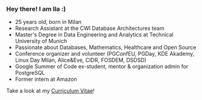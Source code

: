 ### Hey there! I am Ila :)

* 25 years old, born in Milan
* Research Assistant at the CWI Database Architectures team
* Master's Degree in Data Engineering and Analytics at Technical University of Munich
* Passionate about Databases, Mathematics, Healthcare and Open Source
* Conference organizer and volunteer (PGConfEU, PGDay, KDE Akademy, Linux Day Milan, Alice&Eve, CIDR, FOSDEM, DSDSD)
* Google Summer of Code ex-student, mentor & organization admin for PostgreSQL
* Former intern at Amazon

Take a look at my [Curriculum Vitae](https://github.com/ila/Curriculum-Vitae)! 

